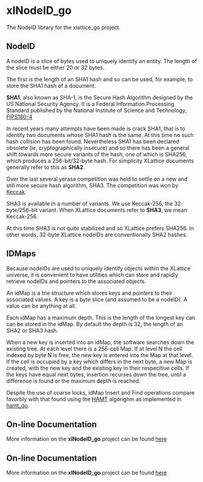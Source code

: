 xlNodeID_go
===========

The NodeID library for the xlattice_go project.

## NodeID

A nodeID is a slice of bytes used to uniquely identify an entity.  The 
length of the slice must be either 20 or 32 bytes.  

The first is the length of an SHA1 hash and so can be used, for example, 
to store the SHA1 hash of a document.  

**SHA1**, also known as SHA-1, is the Secure Hash Algorithm 
designed by the US National Security Agency.
It is a Federal Information Processing Standard published by the National 
Institute of Science and Technology, 
[FIPS180-4](http://csrc.nist.gov/publications/fips/fips180-4/fips-180-4.pdf)

In recent years many attempts have been made is crack SHA1, that is to 
identify two documents whose SHA1 hash is the same.  At this time no such
hash collision has been found.  Nevertheless SHA1 has been declared obsolete 
(ie, cryptographically insecure) and so there has been a general shift towards
more secure variants of the hash, one of which is SHA256, which produces a
256-bit/32-byte hash.  For simplicity XLattice documents generally refer
to this as **SHA2**.

Over the last several yerasa competition was held to settle on a 
new and still more secure hash algorithm, SHA3.  The competition was won by 
[Keccak](http://noekeon.org/Keccak-implementation-3.2.pdf).  

SHA3 is available in a number of variants.  We use Keccak-256, the 
32-byte/256-bit variant.  When XLattice documents refer to **SHA3**, we mean 
Keccak-256.  

At this time SHA3 is not quite stabilized and so XLattice prefers SHA256.
In other words, 32-byte XLattice nodeIDs are conventionally
SHA2 hashes.

## IDMaps

Because nodeIDs are used to uniquely identify objects within the XLattice
universe, it is convenient to have utilities which can store and rapidly
retrieve nodeIDs and pointers to the associated objects.

An idMap is a trie structure which stores keys and pointers to their associated
values.  A key is a byte slice (and assumed to be a nodeID).  A value can
be anything at all.

Each idMap has a maximum depth.  This is the length of the longest key can
can be stored in the idMap.  By default the depth is 32, the length of an
SHA2 or SHA3 hash.

When a new key is inserted into an idMap, the software searches down the 
existing tree.  At each level there is a 256-cell Map.  If at level N the
cell indexed by byte N is free, the new key is entered into the Map at 
that level.  If the cell is occupied by a key which differs in the next
byte, a new Map is created, with the new key and the existing key in their
respecitive cells.  If the keys have equal next bytes, insertion recurses
down the tree, until a difference is found or the maximum depth is reached.

Despite the use of coarse locks, idMap
Insert and Find operations compare favorbly with that found using the 
[HAMT](http://en.wikipedia.org/wiki/Hash_array_mapped_trie) algorighm as
implemented in [hamt_go](http://jddixon.github.io/hamt_go).  

## On-line Documentation

More information on the **xlNodeID_go** project can be found [here](https://jddixon.github.io/xlNodeID_go)

## On-line Documentation
More information on the **xlNodeID_go** project can be found 
[here](https://jddixon.github.io/xlNodeID_go)
